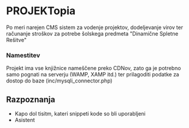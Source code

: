 
# PROJEKTopia

Po meri narejen CMS sistem za vodenje projektov, dodeljevanje virov ter računanje stroškov za potrebe šolskega
predmeta "Dinamične Spletne Rešitve"


### Namestitev
Projekt ima vse knjižnice nameščene preko CDNov, zato ga je potrebno samo pognati na serverju (WAMP, XAMP itd.)
ter prilagoditi podatke za dostop do baze (inc/mysqli_connector.php)

## Razpoznanja

* Kapo dol tisitm, kateri snippeti kode so bli uporabljeni
* Asistent
